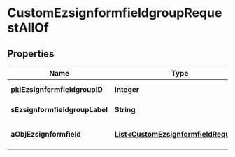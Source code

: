 

# CustomEzsignformfieldgroupRequestAllOf


## Properties

| Name | Type | Description | Notes |
|------------ | ------------- | ------------- | -------------|
|**pkiEzsignformfieldgroupID** | **Integer** | The unique ID of the Ezsignformfieldgroup |  [optional] |
|**sEzsignformfieldgroupLabel** | **String** | The Label for the Ezsignformfieldgroup |  [optional] |
|**aObjEzsignformfield** | [**List&lt;CustomEzsignformfieldRequest&gt;**](CustomEzsignformfieldRequest.md) | An array containing all the values to fill the Ezsignform. |  |



